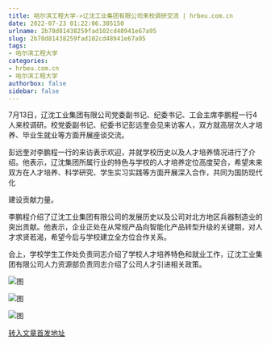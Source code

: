 ```yaml
---
title: 哈尔滨工程大学->辽沈工业集团有限公司来校调研交流 | hrbeu.com.cn
date: 2022-07-23 01:22:06.305150
urlname: 2b78d81438259fad102cd48941e67a95
slug: 2b78d81438259fad102cd48941e67a95
tags: 
- 哈尔滨工程大学
categories:
- hrbeu.com.cn
- 哈尔滨工程大学
authorbox: false
sidebar: false
---
```

7月13日，辽沈工业集团有限公司党委副书记、纪委书记、工会主席李鹏程一行4人来校调研。校党委副书记、纪委书记彭远奎会见来访客人，双方就高层次人才培养、毕业生就业等方面开展座谈交流。

彭远奎对李鹏程一行的来访表示欢迎，并就学校历史以及人才培养情况进行了介绍。他表示，辽沈集团所属行业的特色与学校的人才培养定位高度契合，希望未来双方在人才培养、科学研究、学生实习实践等方面开展深入合作，共同为国防现代化
<!--more-->
建设贡献力量。

李鹏程介绍了辽沈工业集团有限公司的发展历史以及公司对北方地区兵器制造业的突出贡献。他表示，企业正处在从常规产品向智能化产品转型升级的关键期，对人才求贤若渴，希望今后与学校建立全方位合作关系。

会上，学校学生工作处负责同志介绍了学校人才培养特色和就业工作，辽沈工业集团有限公司人力资源部负责同志介绍了公司人才引进相关政策。

![图](http://gongxue.cn/__local/9/FD/8A/A5BC82941AFC9B2EDAAC14CB648_F7B76FC2_124AF.png)

![图](http://gongxue.cn/__local/2/09/2E/22C020B7114EC994ED7F788F707_4F4CEC5A_1349B.png)

![图](http://gongxue.cn/__local/E/F2/FC/1AB861119D1335283272A05F8EC_EA32CC74_1A58C.png)

[转入文章首发地址](http://gongxue.cn/info/1015/72367.htm)